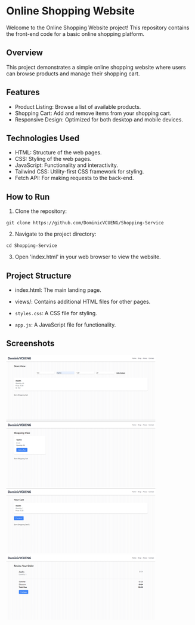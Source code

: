 # Online Shopping Website

Welcome to the Online Shopping Website project! This repository contains the front-end code for a basic online shopping platform.

## Overview
This project demonstrates a simple online shopping website where users can browse products and manage their shopping cart.

## Features
- Product Listing: Browse a list of available products.
- Shopping Cart: Add and remove items from your shopping cart.
- Responsive Design: Optimized for both desktop and mobile devices.

## Technologies Used
- HTML: Structure of the web pages.
- CSS: Styling of the web pages.
- JavaScript: Functionality and interactivity.
- Tailwind CSS: Utility-first CSS framework for styling.
- Fetch API: For making requests to the back-end.

## How to Run
1. Clone the repository:

```
git clone https://github.com/DominicVCUENG/Shopping-Service
```

2. Navigate to the project directory:

```
cd Shopping-Service
```

3. Open 'index.html' in your web browser to view the website.

## Project Structure
- index.html: The main landing page.

- views/: Contains additional HTML files for other pages.

- `styles.css`: A CSS file for styling.

- `app.js`: A JavaScript file for functionality.

## Screenshots

<img src="images/Store.png" width="400">

<img src="images/Shop.png" width="400">

<img src="images/Cart.png" width="400">

<img src="images/Checkout.png" width="400">

